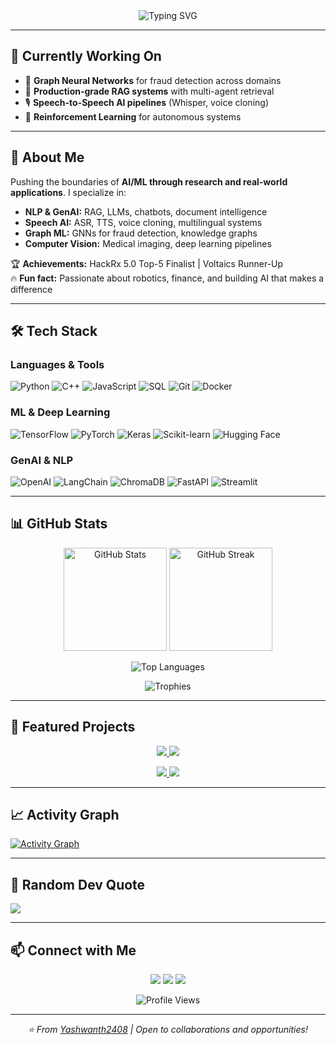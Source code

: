 <div align="center">
  <img src="https://readme-typing-svg.demolab.com?font=Fira+Code&weight=600&size=28&pause=1000&color=3B88C3&center=true&vCenter=true&width=600&lines=Hey%2C+I'm+Yashwanth+Balaji+%F0%9F%91%8B;AI%2FML+Engineer+%7C+Researcher;Building+Intelligent+Systems+%F0%9F%9A%80" alt="Typing SVG" />
</div>

---

## 🔬 Currently Working On
- 🧠 **Graph Neural Networks** for fraud detection across domains
- 💬 **Production-grade RAG systems** with multi-agent retrieval
- 🎙️ **Speech-to-Speech AI pipelines** (Whisper, voice cloning)
- 🤖 **Reinforcement Learning** for autonomous systems

---

## 🎯 About Me
Pushing the boundaries of **AI/ML through research and real-world applications**. I specialize in:
- **NLP & GenAI:** RAG, LLMs, chatbots, document intelligence
- **Speech AI:** ASR, TTS, voice cloning, multilingual systems
- **Graph ML:** GNNs for fraud detection, knowledge graphs
- **Computer Vision:** Medical imaging, deep learning pipelines

🏆 **Achievements:** HackRx 5.0 Top-5 Finalist | Voltaics Runner-Up  
🔥 **Fun fact:** Passionate about robotics, finance, and building AI that makes a difference

---

## 🛠️ Tech Stack

### Languages & Tools
![Python](https://img.shields.io/badge/Python-3776AB?style=for-the-badge&logo=python&logoColor=white)
![C++](https://img.shields.io/badge/C++-00599C?style=for-the-badge&logo=cplusplus&logoColor=white)
![JavaScript](https://img.shields.io/badge/JavaScript-F7DF1E?style=for-the-badge&logo=javascript&logoColor=black)
![SQL](https://img.shields.io/badge/SQL-4479A1?style=for-the-badge&logo=postgresql&logoColor=white)
![Git](https://img.shields.io/badge/Git-F05032?style=for-the-badge&logo=git&logoColor=white)
![Docker](https://img.shields.io/badge/Docker-2496ED?style=for-the-badge&logo=docker&logoColor=white)

### ML & Deep Learning
![TensorFlow](https://img.shields.io/badge/TensorFlow-FF6F00?style=for-the-badge&logo=tensorflow&logoColor=white)
![PyTorch](https://img.shields.io/badge/PyTorch-EE4C2C?style=for-the-badge&logo=pytorch&logoColor=white)
![Keras](https://img.shields.io/badge/Keras-D00000?style=for-the-badge&logo=keras&logoColor=white)
![Scikit-learn](https://img.shields.io/badge/Scikit--learn-F7931E?style=for-the-badge&logo=scikitlearn&logoColor=white)
![Hugging Face](https://img.shields.io/badge/Hugging%20Face-FFD21E?style=for-the-badge&logo=huggingface&logoColor=black)

### GenAI & NLP
![OpenAI](https://img.shields.io/badge/OpenAI-412991?style=for-the-badge&logo=openai&logoColor=white)
![LangChain](https://img.shields.io/badge/LangChain-121212?style=for-the-badge)
![ChromaDB](https://img.shields.io/badge/ChromaDB-FF6B6B?style=for-the-badge)
![FastAPI](https://img.shields.io/badge/FastAPI-009688?style=for-the-badge&logo=fastapi&logoColor=white)
![Streamlit](https://img.shields.io/badge/Streamlit-FF4B4B?style=for-the-badge&logo=streamlit&logoColor=white)

---

## 📊 GitHub Stats

<p align="center">
  <img src="https://github-readme-stats.vercel.app/api?username=Yashwanth2408&show_icons=true&theme=tokyonight&hide_border=true&count_private=true" alt="GitHub Stats" height="165"/>
  <img src="https://github-readme-streak-stats.herokuapp.com/?user=Yashwanth2408&theme=tokyonight&hide_border=true" alt="GitHub Streak" height="165"/>
</p>

<p align="center">
  <img src="https://github-readme-stats.vercel.app/api/top-langs/?username=Yashwanth2408&layout=compact&theme=tokyonight&hide_border=true&langs_count=8" alt="Top Languages"/>
</p>

<p align="center">
  <img src="https://github-profile-trophy.vercel.app/?username=Yashwanth2408&theme=tokyonight&no-frame=true&row=1&column=6" alt="Trophies"/>
</p>

---

## 🚀 Featured Projects

<p align="center">
  <a href="https://github.com/Yashwanth2408/RX-Assistant-RAG-NLP_chatbot">
    <img src="https://github-readme-stats.vercel.app/api/pin/?username=Yashwanth2408&repo=RX-Assistant-RAG-NLP_chatbot&theme=tokyonight&hide_border=true" />
  </a>
  <a href="https://github.com/Yashwanth2408/Speech-to-Speech-Streaming-Project">
    <img src="https://github-readme-stats.vercel.app/api/pin/?username=Yashwanth2408&repo=Speech-to-Speech-Streaming-Project&theme=tokyonight&hide_border=true" />
  </a>
</p>

<p align="center">
  <a href="https://github.com/Yashwanth2408/Skin-Cancer-Detector">
    <img src="https://github-readme-stats.vercel.app/api/pin/?username=Yashwanth2408&repo=Skin-Cancer-Detector&theme=tokyonight&hide_border=true" />
  </a>
  <a href="https://github.com/Yashwanth2408/Smart_Document_Assistant">
    <img src="https://github-readme-stats.vercel.app/api/pin/?username=Yashwanth2408&repo=Smart_Document_Assistant&theme=tokyonight&hide_border=true" />
  </a>
</p>

---

## 📈 Activity Graph

[![Activity Graph](https://github-readme-activity-graph.vercel.app/graph?username=Yashwanth2408&theme=tokyo-night&hide_border=true)](https://github.com/Yashwanth2408)

---

## 💭 Random Dev Quote

![](https://quotes-github-readme.vercel.app/api?type=horizontal&theme=tokyonight)

---

## 📫 Connect with Me

<p align="center">
  <a href="mailto:yashwanthbalaji.2408@gmail.com"><img src="https://img.shields.io/badge/Email-D14836?style=for-the-badge&logo=gmail&logoColor=white"/></a>
  <a href="https://linkedin.com/in/yashwanthbalaji"><img src="https://img.shields.io/badge/LinkedIn-0077B5?style=for-the-badge&logo=linkedin&logoColor=white"/></a>
  <a href="https://github.com/Yashwanth2408"><img src="https://img.shields.io/badge/GitHub-100000?style=for-the-badge&logo=github&logoColor=white"/></a>
</p>

<p align="center">
  <img src="https://komarev.com/ghpvc/?username=Yashwanth2408&label=Profile%20Views&color=0e75b6&style=flat" alt="Profile Views" />
</p>

---

<div align="center">
  <i>⭐️ From <a href="https://github.com/Yashwanth2408">Yashwanth2408</a> | Open to collaborations and opportunities!</i>
</div>
